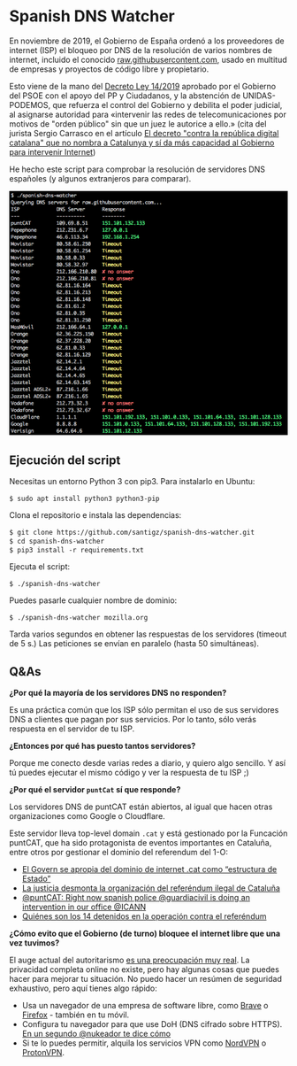 # Spanish DNS Watcher

En noviembre de 2019, el Gobierno de España ordenó a los proveedores de internet (ISP) el bloqueo por DNS de la resolución de varios nombres de internet, incluido el conocido [raw.githubusercontent.com](https://raw.githubusercontent.com), usado en multitud de empresas y proyectos de código libre y propietario.

Esto viene de la mano del [Decreto Ley 14/2019](https://boe.es/boe/dias/2019/11/05/pdfs/BOE-A-2019-15790.pdf) aprobado por el Gobierno del PSOE con el apoyo del PP y Ciudadanos, y la abstención de UNIDAS-PODEMOS, que refuerza el control del Gobierno y debilita el poder judicial, al asignarse autoridad para «intervenir las redes de telecomunicaciones por motivos de "orden público" sin que un juez le autorice a ello.» (cita del jurista Sergio Carrasco en el artículo [El decreto "contra la república digital catalana" que no nombra a Catalunya y sí da más capacidad al Gobierno para intervenir Internet](https://www.eldiario.es/tecnologia/Claves-decreto-intervenir-Intervenir-miercoles_0_967653357.html))

He hecho este script para comprobar la resolución de servidores DNS españoles (y algunos extranjeros para comparar).

![Script in action](screenshot.png)


## Ejecución del script

Necesitas un entorno Python 3 con pip3. Para instalarlo en Ubuntu:

    $ sudo apt install python3 python3-pip

Clona el repositorio e instala las dependencias:

    $ git clone https://github.com/santigz/spanish-dns-watcher.git
    $ cd spanish-dns-watcher
    $ pip3 install -r requirements.txt

Ejecuta el script:

    $ ./spanish-dns-watcher

Puedes pasarle cualquier nombre de dominio:

    $ ./spanish-dns-watcher mozilla.org

Tarda varios segundos en obtener las respuestas de los servidores (timeout de 5 s.) Las peticiones se envían en paralelo (hasta 50 simultáneas).


## Q&As

**¿Por qué la mayoría de los servidores DNS no responden?**

Es una práctica común que los ISP sólo permitan el uso de sus servidores DNS a clientes que pagan por sus servicios. Por lo tanto, sólo verás respuesta en el servidor de tu ISP.


**¿Entonces por qué has puesto tantos servidores?**

Porque me conecto desde varias redes a diario, y quiero algo sencillo. Y así tú puedes ejecutar el mismo código y ver la respuesta de tu ISP ;)


**¿Por qué el servidor `puntCat` sí que responde?**

Los servidores DNS de puntCAT están abiertos, al igual que hacen otras organizaciones como Google o Cloudflare.

Este servidor lleva top-level domain `.cat` y está gestionado por la Funcación puntCAT, que ha sido protagonista de eventos importantes en Cataluña, entre otros por gestionar el dominio del referendum del 1-O:
- [El Govern se apropia del dominio de internet .cat como “estructura de Estado”](https://elpais.com/ccaa/2018/10/09/catalunya/1539110244_940549.html)
- [La justicia desmonta la organización del referéndum ilegal de Cataluña](https://elpais.com/ccaa/2017/09/20/catalunya/1505885372_273143.html)
- [@puntCAT: Right now spanish police @guardiacivil is doing an intervention in our office @ICANN](https://twitter.com/puntcat/status/910446518494269440)
- [Quiénes son los 14 detenidos en la operación contra el referéndum](https://www.eldiario.es/catalunya/politica/detenidos-operacion-referendum_0_688731968.html)


**¿Cómo evito que el Gobierno (de turno) bloquee el internet libre que una vez tuvimos?**

El auge actual del autoritarismo [es una preocupación muy real](https://ctxt.es/es/20191106/Firmas/29360/Simona-Levi-Xnet-internet-Espana-China.htm). La privacidad completa online no existe, pero hay algunas cosas que puedes hacer para mejorar tu situación. No puedo hacer un resúmen de seguridad exhaustivo, pero aquí tienes algo rápido:

- Usa un navegador de una empresa de software libre, como [Brave](https://brave.com) o [Firefox](https://firefox.com) - también en tu móvil.
- Configura tu navegador para que use DoH (DNS cifrado sobre HTTPS). [En un segundo @nukeador te dice cómo](https://twitter.com/nukeador/status/1195321546711060480)
- Si te lo puedes permitir, alquila los servicios VPN como [NordVPN](https://nordvpn) o [ProtonVPN](https://protonvpn.com).

